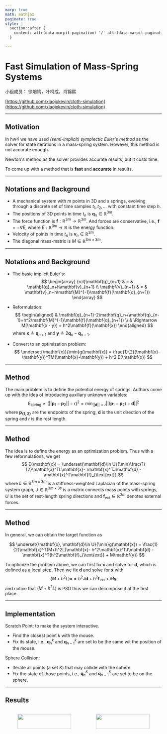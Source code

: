 ```yaml
---
marp: true
math: mathjax
paginate: true
style: |
  section::after {
    content: attr(data-marpit-pagination) '/' attr(data-marpit-pagination-total);
  }

---
```


# Fast Simulation of Mass-Spring Systems

小组成员： 徐培钧，叶柯成，肖锦熙

[https://github.com/xiaojxkevin/cloth-simulation](https://github.com/xiaojxkevin/cloth-simulation)

---

## Motivation

In hw4 we have used *(semi-implicit) symplectic Euler's method* as the solver for state iterations in a mass-spring system. However, this method is not accurate enough.

Newton's method as the solver provides accurate results, but it costs time.

To come up with a method that is **fast** and **accurate** in results.

---

## Notations and Background

- A mechanical system with $m$ points in 3D and $s$ springs, evolving through a discrete set of time samples $t_1, t_2, \ldots$ with constant time step $h$.
- The positions of 3D points in time $t_n$ is $\mathbf{q}_n \in \mathbb{R}^{3m}$.
- The force function is $\mathbf{f}: \mathbb{R}^{3m} \rightarrow \mathbb{R}^{3m}$. And forces are conservative, i.e., $\mathbf{f} = -\nabla E$, where $E: \mathbb{R}^{3m}\rightarrow \mathbb{R}$ is the energy function.
- Velocity of points in time $t_n$ is $\mathbf{v}_n \in \mathbb{R}^{3m}$.
- The diagonal mass-matrix is $M \in \mathbb{R}^{3m\times 3m}$.

---

## Notations and Background

- The basic implicit Euler's:
  $$
  \begin{array}
  {rcl}\mathbf{q}_{n+1} & = & \mathbf{q}_n+h\mathbf{v}_{n+1} \\
  \mathbf{v}_{n+1} & = & \mathbf{v}_n+h\mathbf{M}^{-1}\mathbf{f}(\mathbf{q}_{n+1})
  \end{array}
  $$

- Reformulation:
  $$
    \begin{aligned}
        & \mathbf{q}_{n+1}-2\mathbf{q}_n+\mathbf{q}_{n-1}=h^2\mathbf{M}^{-1}\mathbf{f}(\mathbf{q}_{n+1}) \\
        & \Rightarrow M(\mathbf{x - y}) = h^2\mathbf{f}(\mathbf{x})
    \end{aligned}
  $$
  where $\mathbf{x}\circeq \mathbf{q}_{n+1}$ and $\mathbf{y}\circeq 2\mathbf{q}_n - \mathbf{q}_{n-1}$.

- Convert to an optimization problem:
  $$
    \underset{\mathbf{x}}{\min}g(\mathbf{x}) = \frac{1}{2}(\mathbf{x}-\mathbf{y})^TM(\mathbf{x}-\mathbf{y}) + h^2 E(\mathbf{x})
  $$

---

## Method

The main problem is to define the potential energy of springs. Authors come up with the idea of introducing auxiliary unknown variables:
$$
\begin{equation}
    E_{\text{spring}} \varpropto (||\mathbf{p}_1-\mathbf{p}_2||-r)^2=\min_{||\mathbf{d}||=r}||(\mathbf{p}_1-\mathbf{p}_2)-\mathbf{d}||^2
\end{equation}
$$
where $\mathbf{p_{\{1,2\}}}$ are the endpoints of the spring, $\mathbf{d}$ is the unit direction of the spring and $r$ is the rest length.

---

## Method

The idea is to define the energy as an optimization problem. Thus with a few reformulations, we get
$$
    E(\mathbf{x}) = \underset{\mathbf{d}\in U}{\min}\frac{1}{2}\mathbf{x}^TL\mathbf{x}- \mathbf{x}^TJ\mathbf{d} - \mathbf{x}^T\mathbf{f}_{\text{ext}}
$$
where $L\in \mathbb{R}^{3m\times3m}$ is a stiffness-weighted Laplacian of the mass-spring system graph, $J\in \mathbb{R}^{3m\times3s}$ is a matrix connects mass points with springs, $U$ is the set of rest-length spring directions and $\mathbf{f}_{\text{ext}} \in\mathbb{R}^{3m}$ denotes external forces.

---

## Method

In general, we can obtain the target function as 

$$
    \underset{\mathbf{x}, \mathbf{d}\in U}{\min}g(\mathbf{x}) =  \frac{1}{2}\mathbf{x}^T(M+h^2L)\mathbf{x}- h^2\mathbf{x}^TJ\mathbf{d} - \mathbf{x}^T(h^2\mathbf{f}_{\text{ext}} + M\mathbf{y})
$$

To optimize the problem above, we can first fix $\mathbf{x}$ and solve for $\mathbf{d}$, which is defined as a local step. Then we fix $\mathbf{d}$ and solve for $\mathbf{x}$ with 
$$
(M+h^2L)\mathbf{x} = h^2J\mathbf{d} + h^2\mathbf{f}_{\text{ext}} + M\mathbf{y}
$$
and notice that $(M+h^2L)$ is PSD thus we can decompose it at the first place.

---

## Implementation

Scratch Point: to make the system interactive.

- Find the closest point $k$ with the mouse.
- Fix its state, i.e., $\mathbf{q}_n^k$ and $\mathbf{q}_{n-1}^k$ are set to be the same wit the position of the mouse.

Sphere Collision:

- Iterate all points (a set $K$) that may collide with the sphere.
- Fix the state of those points, i.e., $\mathbf{q}_n^K$ and $\mathbf{q}_{n-1}^K$ are set to be on the sphere.

---

## Results

<div style="display: grid; grid-template-columns: 1fr 1fr;">
  <div>

  <figure>
    <div align=center>
    <img src="../assets/fixed.gif" width="100%">
    </div>
  </figure>
  
  </div>
  <div>

  <figure>
    <div align=center>
    <img src="../assets/sphere.gif" width="100%">
    </div>
  </figure>
  
  </div>
</div>
